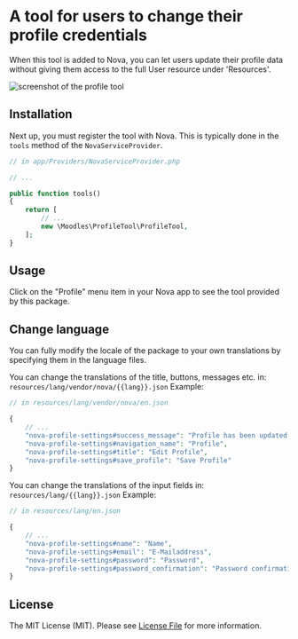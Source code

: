# A tool for users to change their profile credentials

When this tool is added to Nova, you can let users update their profile data without giving them access to the full
User resource under 'Resources'.

![screenshot of the profile tool](https://github.com/runlinenl/nova-profile-tool/raw/master/screenshot.png)

## Installation

Next up, you must register the tool with Nova. This is typically done in the `tools` method of the `NovaServiceProvider`.

```php
// in app/Providers/NovaServiceProvider.php

// ...

public function tools()
{
    return [
        // ...
        new \Moodles\ProfileTool\ProfileTool,
    ];
}
```

## Usage

Click on the "Profile" menu item in your Nova app to see the tool provided by this package.


## Change language

You can fully modify the locale of the package to your own translations by specifying them in the language files.

You can change the translations of the title, buttons, messages etc. in:
`resources/lang/vendor/nova/{{lang}}.json`
Example:
```php
// in resources/lang/vendor/nova/en.json

{
    // ...
    "nova-profile-settings#success_message": "Profile has been updated!",
    "nova-profile-settings#navigation_name": "Profile",
    "nova-profile-settings#title": "Edit Profile",
    "nova-profile-settings#save_profile": "Save Profile"
}

```

You can change the translations of the input fields in:
`resources/lang/{{lang}}.json`
Example:
```php
// in resources/lang/en.json

{
    // ...
    "nova-profile-settings#name": "Name",
    "nova-profile-settings#email": "E-Mailaddress",
    "nova-profile-settings#password": "Password",
    "nova-profile-settings#password_confirmation": "Password confirmation"
}
```

## License

The MIT License (MIT). Please see [License File](LICENSE.md) for more information.

